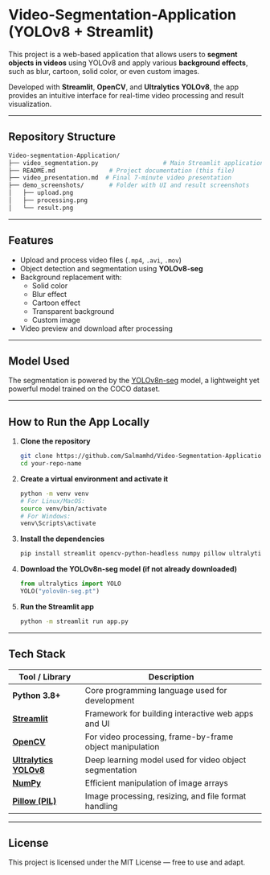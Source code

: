 # Video-Segmentation-Application (YOLOv8 + Streamlit)

This project is a web-based application that allows users to **segment objects in videos** using YOLOv8 and apply various **background effects**, such as blur, cartoon, solid color, or even custom images.

Developed with **Streamlit**, **OpenCV**, and **Ultralytics YOLOv8**, the app provides an intuitive interface for real-time video processing and result visualization.

---

## Repository Structure

  ```bash
  Video-segmentation-Application/
  ├── video_segmentation.py                  # Main Streamlit application script
  ├── README.md               # Project documentation (this file)
  ├── video_presentation.md  # Final 7-minute video presentation
  ├── demo_screenshots/       # Folder with UI and result screenshots
  │   ├── upload.png
  │   ├── processing.png
  │   └── result.png
```
---

## Features

-  Upload and process video files (`.mp4`, `.avi`, `.mov`)
-  Object detection and segmentation using **YOLOv8-seg**
-  Background replacement with:
      * Solid color
      * Blur effect
      * Cartoon effect
      * Transparent background
      * Custom image
-  Video preview and download after processing

---

## Model Used

The segmentation is powered by the [YOLOv8n-seg](https://docs.ultralytics.com/models/yolov8/#object-segmentation) model, a lightweight yet powerful model trained on the COCO dataset.

---

## How to Run the App Locally

1. **Clone the repository**
   ```bash
   git clone https://github.com/Salmamhd/Video-Segmentation-Application.git
   cd your-repo-name
2. **Create a virtual environment and activate it**
   ```bash
   python -m venv venv
   # For Linux/MacOS:
   source venv/bin/activate
   # For Windows:
   venv\Scripts\activate
4. **Install the dependencies**
   ```bash
   pip install streamlit opencv-python-headless numpy pillow ultralytics
6. **Download the YOLOv8n-seg model (if not already downloaded)**
   ```python
   from ultralytics import YOLO
   YOLO("yolov8n-seg.pt")
8. **Run the Streamlit app**
   ```bash
   python -m streamlit run app.py

---

## Tech Stack

| Tool / Library        | Description                                           |
|------------------------|-------------------------------------------------------|
| **Python 3.8+**        | Core programming language used for development        |
| **[Streamlit](https://streamlit.io/)**        | Framework for building interactive web apps and UI        |
| **[OpenCV](https://opencv.org/)**             | For video processing, frame-by-frame object manipulation  |
| **[Ultralytics YOLOv8](https://github.com/ultralytics/ultralytics)** | Deep learning model used for video object segmentation     |
| **[NumPy](https://numpy.org/)**               | Efficient manipulation of image arrays                    |
| **[Pillow (PIL)](https://python-pillow.org/)**| Image processing, resizing, and file format handling      |

---

## License

This project is licensed under the MIT License — free to use and adapt.
